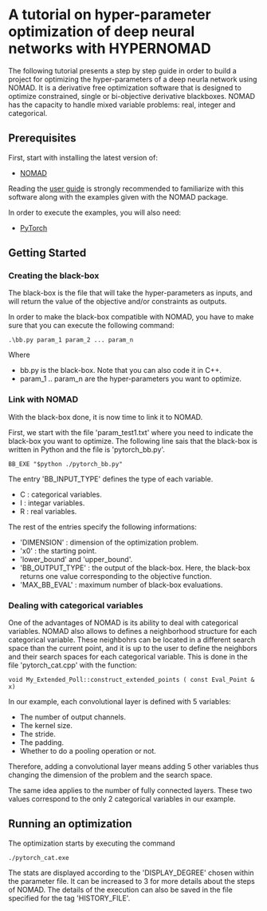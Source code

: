 
# A tutorial on hyper-parameter optimization of deep neural networks with HYPERNOMAD

The following tutorial presents a step by step guide in order to build a project for optimizing the hyper-parameters of a deep neurla network using NOMAD. It is a derivative free optimization software that is designed to optimize constrained, single or bi-objective derivative blackboxes. NOMAD has the capacity to handle mixed variable problems: real, integer and categorical.


## Prerequisites

First, start with installing the latest version of:

* [NOMAD](https://www.gerad.ca/nomad/)

Reading the [user guide](https://www.gerad.ca/nomad/Downloads/user_guide.pdf) is strongly recommended to familiarize with this software along with the examples given with the NOMAD package.

In order to execute the examples, you will also need:

* [PyTorch](https://pytorch.org/)

## Getting Started

### Creating the black-box

The black-box is the file that will take the hyper-parameters as inputs, and will return the value of the objective and/or constraints as outputs.

In order to make the black-box compatible with NOMAD, you have to make sure that you can execute the following command:

```
.\bb.py param_1 param_2 ... param_n
```

Where 

* bb.py is the black-box. Note that you can also code it in C++.
* param_1 .. param_n are the hyper-parameters you want to optimize.

### Link with NOMAD

With the black-box done, it is now time to link it to NOMAD.

First, we start with the file 'param_test1.txt' where you need to indicate the black-box you want to optimize. The following line sais that the black-box is written in Python and the file is 'pytorch_bb.py'.

```
BB_EXE "$python ./pytorch_bb.py"
```

The entry 'BB_INPUT_TYPE' defines the type of each variable.

* C : categorical variables.
* I : integar variables.
* R : real variables.

The rest of the entries specify the following informations:

* 'DIMENSION' : dimension of the optimization problem.
* 'x0' : the starting point.
* 'lower_bound' and 'upper_bound'.
* 'BB_OUTPUT_TYPE' : the output of the black-box. Here, the black-box returns one value corresponding to the objective function.
* 'MAX_BB_EVAL' : maximum number of black-box evaluations.


### Dealing with categorical variables

One of the advantages of NOMAD is its ability to deal with categorical variables. NOMAD also allows to defines a neighborhood structure for each categorical variable. These neighbohrs can be located in a different search space than the current point, and it is up to the user to define the neighbors and their search spaces for each categorical variable. This is done in the file 'pytorch_cat.cpp' with the function: 

```
void My_Extended_Poll::construct_extended_points ( const Eval_Point & x)
```

In our example, each convolutional layer is defined with 5 variables:

* The number of output channels.
* The kernel size.
* The stride.
* The padding.
* Whether to do a pooling operation or not.

Therefore, adding a convolutional layer means adding 5 other variables thus changing the dimension of the problem and the search space. 

The same idea applies to the number of fully connected layers. These two values correspond to the only 2 categorical variables in our example.

## Running an optimization

The optimization starts by executing the command 

```
./pytorch_cat.exe
```

The stats are displayed according to the 'DISPLAY_DEGREE' chosen within the parameter file. It can be increased to 3 for more details about the steps of NOMAD. The details of the execution can also be saved in the file specified for the tag 'HISTORY_FILE'.


